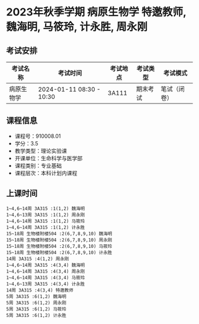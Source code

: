 # 2023年秋季学期 病原生物学 特邀教师, 魏海明, 马筱玲, 计永胜, 周永刚




## 考试安排

| 考试名称 | 考试时间 | 考试地点 | 考试类型 | 考试模式 |
| -------- | -------- | -------- | -------- | -------- |
| 病原生物学 | 2024-01-11 08:30 - 10:30 | 3A111 | 期末考试 | 笔试（闭卷） |





## 课程信息

- 课程号：910008.01
- 学分：3.5
- 教学类型：理论实验课
- 开课单位：生命科学与医学部
- 课程类别：专业基础
- 课程层次：本科计划内课程

## 上课时间

```
1~4,6~14周 3A315 :1(1,2) 魏海明
1~4,6~13周 3A315 :1(1,2) 周永刚
1~4,6~14周 3A315 :1(1,2) 马筱玲
1~4,6~14周 3A315 :1(1,2) 计永胜
15~18周 生物楼附楼504 :2(6,7,8,9,10) 魏海明
15~18周 生物楼附楼504 :2(6,7,8,9,10) 周永刚
15~18周 生物楼附楼504 :2(6,7,8,9,10) 马筱玲
15~18周 生物楼附楼504 :2(6,7,8,9,10) 计永胜
14周 3A315 :4(1,2) 周永刚
1~4,6~14周 3A315 :4(3,4) 魏海明
1~4,6~14周 3A315 :4(3,4) 周永刚
1~4,6~14周 3A315 :4(3,4) 马筱玲
1~4,6~13周 3A315 :4(3,4) 计永胜
14周 3A315 :4(3,4) 特邀教师
5周 3A315 :6(1,2) 魏海明
5周 3A315 :6(1,2) 周永刚
5周 3A315 :6(1,2) 马筱玲
5周 3A315 :6(1,2) 计永胜
```

